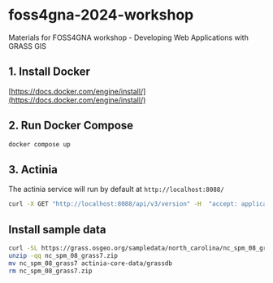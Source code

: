 # foss4gna-2024-workshop

Materials for FOSS4GNA workshop - Developing Web Applications with GRASS GIS

## 1. Install Docker

[https://docs.docker.com/engine/install/](https://docs.docker.com/engine/install/)

## 2. Run Docker Compose

```bash 
docker compose up
```

## 3. Actinia

The actinia service will run by default at ``http://localhost:8088/``

```bash
curl -X GET "http://localhost:8088/api/v3/version" -H  "accept: application/json"
```

## Install sample data

```bash
curl -SL https://grass.osgeo.org/sampledata/north_carolina/nc_spm_08_grass7.zip > nc_spm_08_grass7.zip
unzip -qq nc_spm_08_grass7.zip
mv nc_spm_08_grass7 actinia-core-data/grassdb
rm nc_spm_08_grass7.zip
```
